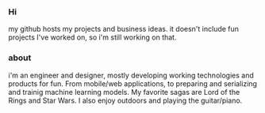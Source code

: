 ### Hi
my github hosts my projects and business ideas. it doesn't include fun projects I've worked on, so i'm still working on that. 

### about
i'm an engineer and designer, mostly developing working technologies and products for fun. From mobile/web applications, to preparing and serializing and trainig machine learning models. My favorite sagas are Lord of the Rings and Star Wars. I also enjoy outdoors and playing the guitar/piano.

<!--
**Taycanstar/Taycanstar** is a ✨ _special_ ✨ repository because its `README.md` (this file) appears on your GitHub profile.

Here are some ideas to get you started:

- 🔭 I’m currently working on ...
- 🌱 I’m currently learning ...
- 👯 I’m looking to collaborate on ...
- 🤔 I’m looking for help with ...
- 💬 Ask me about ...
- 📫 How to reach me: ...
- 😄 Pronouns: ...
- ⚡ Fun fact: ...
-->
